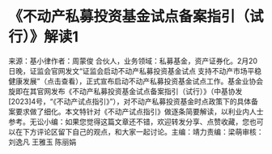 # 《不动产私募投资基金试点备案指引（试行）》解读1

来源：基小律作者：周蒙俊 合伙人，业务领域：私募基金，资产证券化。2月20日晚，证监会官网发文“证监会启动不动产私募投资基金试点 支持不动产市场平稳健康发展”（点击查看），正式宣布启动不动产私募投资基金试点工作。基金业协会旋即在其官网发布《不动产私募投资基金试点备案指引（试行）》（中基协发[2023]4号，“《不动产试点指引》”），对不动产私募投资基金时点政策下的具体备案要求做了细化。本文特针对《不动产试点指引》做逐条简要解读，以利业内人士参考。无讼小编：如果您觉得这篇文章还不错，欢迎转发分享、点赞收藏，您也可以在下方评论区留下自己的观点，和大家一起讨论。主编：靖力责编：梁萌审核：刘逸凡 王雅玉 陈丽娟

